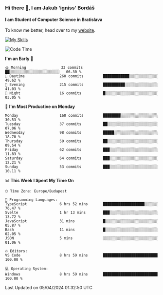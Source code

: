### Hi there 👋, I am Jakub 'igniss' Bordáš

#### I am Student of Computer Science in Bratislava
To know me better, head over to my [website](https://bordas.sk).

[![My Skills](https://skillicons.dev/icons?i=js,html,css,figma,svelte,java,kotlin,python,postgresql,typescript,nest,nodejs)](https://bordas.sk)


<!--START_SECTION:waka-->
![Code Time](http://img.shields.io/badge/Code%20Time-1%2C458%20hrs%2051%20mins-blue)

**I'm an Early 🐤** 

```text
🌞 Morning                33 commits          ██░░░░░░░░░░░░░░░░░░░░░░░   06.30 % 
🌆 Daytime                260 commits         ████████████░░░░░░░░░░░░░   49.62 % 
🌃 Evening                215 commits         ██████████░░░░░░░░░░░░░░░   41.03 % 
🌙 Night                  16 commits          █░░░░░░░░░░░░░░░░░░░░░░░░   03.05 % 
```
📅 **I'm Most Productive on Monday** 

```text
Monday                   160 commits         ████████░░░░░░░░░░░░░░░░░   30.53 % 
Tuesday                  37 commits          ██░░░░░░░░░░░░░░░░░░░░░░░   07.06 % 
Wednesday                98 commits          █████░░░░░░░░░░░░░░░░░░░░   18.70 % 
Thursday                 50 commits          ██░░░░░░░░░░░░░░░░░░░░░░░   09.54 % 
Friday                   62 commits          ███░░░░░░░░░░░░░░░░░░░░░░   11.83 % 
Saturday                 64 commits          ███░░░░░░░░░░░░░░░░░░░░░░   12.21 % 
Sunday                   53 commits          ███░░░░░░░░░░░░░░░░░░░░░░   10.11 % 
```


📊 **This Week I Spent My Time On** 

```text
🕑︎ Time Zone: Europe/Budapest

💬 Programming Languages: 
TypeScript               6 hrs 52 mins       ███████████████████░░░░░░   76.47 % 
Svelte                   1 hr 13 mins        ███░░░░░░░░░░░░░░░░░░░░░░   13.72 % 
JavaScript               31 mins             █░░░░░░░░░░░░░░░░░░░░░░░░   05.87 % 
Bash                     11 mins             █░░░░░░░░░░░░░░░░░░░░░░░░   02.05 % 
JSON                     5 mins              ░░░░░░░░░░░░░░░░░░░░░░░░░   01.06 % 

🔥 Editors: 
VS Code                  8 hrs 59 mins       █████████████████████████   100.00 % 

💻 Operating System: 
Windows                  8 hrs 59 mins       █████████████████████████   100.00 % 
```


 Last Updated on 05/04/2024 01:32:50 UTC
<!--END_SECTION:waka-->
